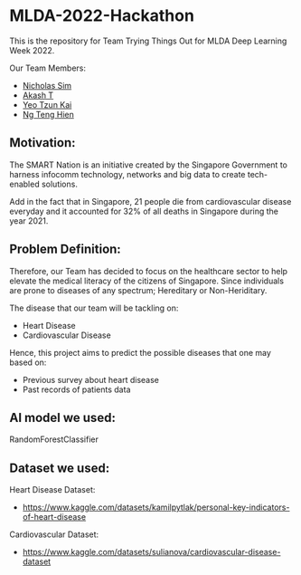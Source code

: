 # MLDA-2022-Hackathon

This is the repository for Team Trying Things Out for MLDA Deep Learning Week 2022.

Our Team Members:
 - [Nicholas Sim](https://github.com/nicholassy)
 - [Akash T](https://github.com/akasht81)
 - [Yeo Tzun Kai](https://github.com/yeotzunkai)
 - [Ng Teng Hien](https://github.com/ericnthh)
 
 ## Motivation:
 
 The SMART Nation is an initiative created by the Singapore Government to harness infocomm technology, networks and big data to create tech-enabled solutions. 
 
 Add in the fact that in Singapore, 21 people die from cardiovascular disease everyday and it accounted for 32% of all deaths in Singapore during the year 2021.
 
 ## Problem Definition:
 
 Therefore, our Team has decided to focus on the healthcare sector to help elevate the medical literacy of the citizens of Singapore. Since individuals are prone to diseases of any spectrum; Hereditary or Non-Heriditary.
 
 The disease that our team will be tackling on:
 - Heart Disease
 - Cardiovascular Disease
 
 Hence, this project aims to predict the possible diseases that one may based on:
 - Previous survey about heart disease
 - Past records of patients data
 
  ## AI model we used:
 
 RandomForestClassifier
 
 ## Dataset we used:
 
 Heart Disease Dataset:
 - https://www.kaggle.com/datasets/kamilpytlak/personal-key-indicators-of-heart-disease
 
 Cardiovascular Dataset:
 - https://www.kaggle.com/datasets/sulianova/cardiovascular-disease-dataset
 
